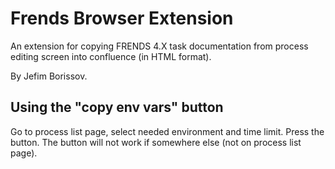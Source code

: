 # Frends Browser Extension

An extension for copying FRENDS 4.X task documentation from process editing screen into confluence (in HTML format).

By Jefim Borissov.


## Using the "copy env vars" button

Go to process list page, select needed environment and time limit. Press the button. The button will not work if somewhere else (not on process list page).